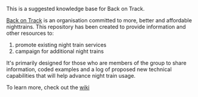 This is a suggested knowledge base for Back on Track.

[Back on Track](https://back-on-track.eu/) is an organisation committed to more, better and affordable nighttrains.
This repository has been created to provide information and other resources to:
 1. promote existing night train services
 2. campaign for additional night trains

It's primarily designed for those who are members of the group to share information, coded examples and a log of proposed new technical capabilities that will help advance night train usage.

To learn more, check out the [wiki](../../wiki)
